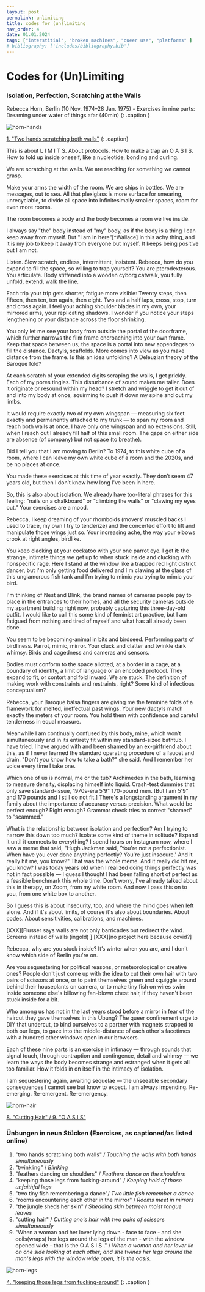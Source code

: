 ```yaml
---
layout: post
permalink: unlimiting 
title: codes for (un)limiting
nav_order: 4
date: 01.01.2024
tags: ["interstitial", "broken machines", "queer use", "platforms" ]
# bibliography: ['includes/bibliography.bib']
---
```


<!-- boundaries/limits as deflection points, where do they bounce off to? (ingold on walls and Flusser 29) (Sichong's sails-->

<!-- broken machines? queer use, platforms,  -->

<!-- (Dis/Appearing) -->

# Codes for (Un)Limiting 

### Isolation, Perfection, Scratching at the Walls

<!-- (What piece goes with this one?) -->
Rebecca Horn, Berlin (10 Nov. 1974–28 Jan. 1975) - Exercises in nine parts: Dreaming under water of things afar (40min) 
{: .caption }

![horn-hands](../assets/img/horn-hands.jpg)

[1. "Two hands scratching both walls"](https://youtu.be/O0uNnmAudmk)
{: .caption}

<!-- [(Vimeo)](https://vimeo.com/562736859) (link broke) -->


This is about L I M I T S. About protocols. How to make a trap an O A S I S. How to fold up inside oneself, like a nucleotide, bonding and curling.

We are scratching at the walls. We are reaching for something we cannot grasp.

Make your arms the width of the room. We are ships in bottles. We are messages, out to sea. All that plexiglass is more surface for smearing, unrecyclable, to divide all space into infinitesimally smaller spaces, room for even more rooms. 

The room becomes a body and the body becomes a room we live inside.

I always say "the" body instead of "my" body, as if the body is a thing I can keep away from myself. But "I am in here"[^Wallace] in this achy thing, and it is my job to keep it away from everyone but myself. It keeps being positive but I am not. 

Listen. Slow scratch, endless, intermittent, insistent. Rebecca, how do you expand to fill the space, so willing to trap yourself? You are pterodexterous. You articulate. Body stiffened into a wooden cyborg catwalk, you fully unfold, extend, walk the line. 

Each trip your trip gets shorter, fatigue more visible: Twenty steps, then fifteen, then ten, ten again, then eight. Two and a half laps, cross, stop, turn and cross again. I feel your aching shoulder blades in my own, your mirrored arms, your replicating shadows. I wonder if you notice your steps lengthening or your distance across the floor shrinking.

You only let me see your body from outside the portal of the doorframe, which further narrows the film frame encroaching into your own frame. Keep that space between us; the space is a portal into new appendages to fill the distance. Dactyls, scaffolds. More comes into view as you make distance from the frame. Is this an idea unfolding? A Deleuzian theory of the Baroque fold? 

At each scratch of your extended digits scraping the walls, I get prickly. Each of my pores tingles. This disturbance of sound makes me taller. Does it originate or resound within my head? I stretch and wriggle to get it out of and into my body at once, squirming to push it down my spine and out my limbs.

It would require exactly two of my own wingspan — measuring six feet exactly and permanently attached to my trunk — to span my room and reach both walls at once. I have only one wingspan and no extensions. Still, when I reach out I already fill half of this small room. The gaps on either side are absence (of company) but not space (to breathe).

Did I tell you that I am moving to Berlin? To 1974, to this white cube of a room, where I can leave my own white cube of a room and the 2020s, and be no places at once.

You made these exercises at this time of year exactly. They don’t seem 47 years old, but then I don’t know how long I've been in here. 

So, this is also about isolation. We already have too-literal phrases for this feeling: "nails on a chalkboard" or "climbing the walls" or "clawing my eyes out." Your exercises are a mood.

<!-- [I had been making a labyrinth but it is too large for the room. Someone suggested I fold the labyrinth, so I could work on it inside, a small portion at a time. Someone suggested I hang it on a wall, but it won't fit. I made a tiny labyrinth on the floor instead, reduced its 12 feet into less than 3 feet beside the bed, right where I land each morning when I wake. A labyrinth is a way of folding a large distance into a small one, folding an interior exploration (a wander) into an exterior path (a journey). Still, most days I walk straight over it without heeding its turns.] -->

Rebecca, I keep dreaming of your rhomboids (movers' muscled backs I used to trace, my own I try to tenderize) and the concerted effort to lift and manipulate those wings just so. Your increasing ache, the way your elbows crook at right angles, birdlike. 

You keep clacking at your cockatoo with your one parrot eye. I get it: the strange, intimate things we get up to when stuck inside and clucking with nonspecific rage. Here I stand at the window like a trapped red light district dancer, but I'm only getting food delivered and I'm clawing at the glass of this unglamorous fish tank and I'm trying to mimic you trying to mimic your bird. 

I'm thinking of Nest and Blink, the brand names of cameras people pay to place in the entrances to their homes, and all the security cameras outside my apartment building right now, probably capturing this three-day-old outfit. I would like to call this some kind of feminist art practice, but I am fatigued from nothing and tired of myself and what has all already been done.

You seem to be becoming-animal in bits and birdseed. Performing parts of birdliness. Parrot, mimic, mirror. Your cluck and clatter and twinkle dark whimsy. Birds and cagedness and cameras and sensors. 

Bodies must conform to the space allotted, at a border in a cage, at a boundary of identity, a limit of language or an encoded protocol. They expand to fit, or contort and fold inward. We are stuck. The definition of making work with constraints and restraints, right? Some kind of infectious conceptualism?

Rebecca, your Baroque balsa fingers are giving me the feminine folds of a framework for melted, ineffectual past wings. Your new dactyls match exactly the meters of your room. You hold them with confidence and careful tenderness in equal measure. 

Meanwhile I am continually confused by this body, mine, which won’t simultaneously and in its entirety fit within my standard-sized bathtub. I have tried. I have argued with and been shamed by an ex-girlfriend about this, as if I never learned the standard operating procedure of a faucet and drain. "Don't you know how to take a bath?" she said. And I remember her voice every time I take one. 

Which one of us is normal, me or the tub? Archimedes in the bath, learning to measure density, displacing himself into liquid. Crash-test dummies that only save standard-issue, 1970s-era 5'9" 170-pound men. [But I am 5'9" and 170 pounds and I still do not fit.] There's a longstanding argument in my family about the importance of accuracy versus precision. What would be perfect enough? Right enough? Grammar check tries to correct "shamed" to "scammed."

What is the relationship between isolation and perfection? Am I trying to narrow this down too much? Isolate some kind of theme in solitude? Expand it until it connects to everything? I spend hours on Instagram now, where I saw a meme that said, "Hugh Jackman said, 'You're not a perfectionist. When have you ever done anything perfectly? You're just insecure.' And it really hit me, you know?" That was the whole meme. And it really did hit me, you know? I was today years old when I realized doing things perfectly was not in fact possible — I guess I thought I had been falling short of perfect as a feasible benchmark this whole time. Don't worry, I've already talked about this in therapy, on Zoom, from my white room. And now I pass this on to you, from one white box to another. 
 
So I guess this is about insecurity, too, and where the mind goes when left alone. And if it's about limits, of course it's also about boundaries. About codes. About sensitivities, calibrations, and machines.

[XXX][Flusser says walls are not only barricades but redirect the wind. Screens instead of walls (ingold) ]
[XXX][no project here because covid?]

<!-- When we tell stories, we use everything we know about everyone we've ever met to imagine new characters. From those generalizations, we draw out some specific features and apply them to an imagined new person. Hopefully we flesh those out enough, combining them in unique ways and adding situations and motivations that make the new person feel full and fleshy too.  -->

<!-- But when we move the other direction — from specific to general — that spells trouble. When we use stereotypes, statistics, machine learning, we draw out generalizations about existing individuals by selecting only a few features about them we’ve decided are important, and then applying those qualities to other individuals and presuming to know them both. Whether or not these assumptions are "correct" according to the machine's calculations is not the only concern (although a huge one). Also, these assumptions are built on false categorizations, staked on unreliable frameworks and foundations in the first place. Further, they reduce the unique, irreducible multitude of features that exist within each person. These generalizations are rules used to identify, sort, and control all of us—to sometimes dangerous ends. -->

<!-- What does this black box have to do with the white room we are in? -->

Rebecca, why are you stuck inside? It’s winter when you are, and I don't know which side of Berlin you're on. 

Are you sequestering for political reasons, or meteorological or creative ones? People don't just come up with the idea to cut their own hair with two pairs of scissors at once, or to paint themselves green and squiggle around behind their houseplants on camera, or to make tiny fish on wires swim inside someone else's billowing fan-blown chest hair, if they haven't been stuck inside for a bit. 

Who among us has not in the last years stood before a mirror in fear of the haircut they gave themselves in this Übung? The queer confinement urge to DIY that undercut, to bind ourselves to a partner with magnets strapped to both our legs, to gaze into the middle-distance of each other's facetimes with a hundred other windows open in our browsers. 

Each of these nine parts is an exercise in intimacy — through sounds that signal touch, through contraption and contingence, detail and whimsy — we learn the ways the body becomes strange and estranged when it gets all too familiar. How it folds in on itself in the intimacy of isolation.

I am sequestering again, awaiting sequelae — the unseeable secondary consequences I cannot see but know to expect. I am always impending. Re-emerging. Re-emergent. Re-emergency.

![horn-hair](../assets/img/horn-cuttinghair.png)

[8. "Cutting Hair" / 9. "O A S I S"](https://youtu.be/Kcy45wBZSoo)

### Ünbungen in neun Stücken (Exercises, as captioned/as listed online)
1. "two hands scratching both walls" / *Touching the walls with both hands simultaneously*
2. "twinkling" / *Blinking*
3. "feathers dancing on shoulders" / *Feathers dance on the shoulders*
4. "keeping those legs from fucking-around" / *Keeping hold of those unfaithful legs*
5. "two tiny fish remembering a dance"/ *Two little fish remember a dance*
6. "rooms encountering each other in the mirror" / *Rooms meet in mirrors*
7. "the jungle sheds her skin" / *Shedding skin between moist tongue leaves*
8. "cutting hair" / *Cutting one's hair with two pairs of scissors simultaneously*
9. "When a woman and her lover lying down - face to face - and she coils(wraps) her legs around the legs of the man - with the window opened wide - that is the O A S I S ." / *When a woman and her lover lie on one side looking at each other; and she twines her legs around the man's legs with the window wide open, it is the oasis.*



![horn-legs](../assets/img/horn-legs.png)

[4. "keeping those legs from fucking-around"](http://www.medienkunstnetz.de/works/berlin-uebungen-beine/video/1/)
{: .caption }